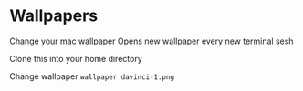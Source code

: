 # Wallpapers

Change your mac wallpaper
Opens new wallpaper every new terminal sesh

Clone this into your home directory

Change wallpaper `wallpaper davinci-1.png`



